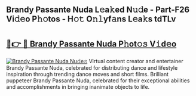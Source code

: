 ## Brandy Passante Nuda L𝚎a𝚔ed N𝚞𝚍e - Part-F26 Vi𝚍𝚎o P𝚑𝚘tos - H𝚘𝚝 O𝚗𝚕yf𝚊ns L𝚎a𝚔s tdTLv

# <h2><a href="http://kf8xhi.oniu.top/?m=Brandy+Passante+Nuda">🔗👉 🔴 Brandy Passante Nuda P𝚑ot𝚘𝚜 V𝚒d𝚎o</a></h2>

[![Brandy Passante Nuda Nu𝚍e𝚜](https://i.imgur.com/0qMVB7G.gif)](http://kf8xhi.oniu.top/?m=Brandy+Passante+Nuda)
Virtual content creator and entertainer Brandy Passante Nuda, celebrated for distributing dance and lifestyle inspiration through trending dance moves and short films. Brilliant puppeteer Brandy Passante Nuda, celebrated for their exceptional abilities and accomplishments in bringing inanimate objects to life.  
